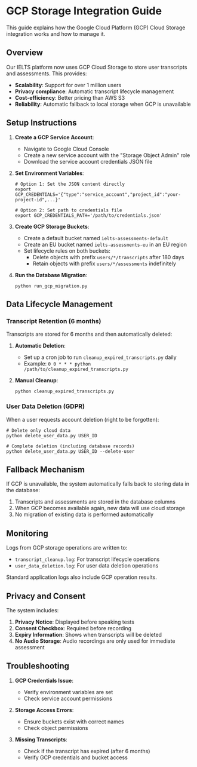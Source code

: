 # GCP Storage Integration Guide

This guide explains how the Google Cloud Platform (GCP) Cloud Storage integration works and how to manage it.

## Overview

Our IELTS platform now uses GCP Cloud Storage to store user transcripts and assessments. This provides:

- **Scalability**: Support for over 1 million users
- **Privacy compliance**: Automatic transcript lifecycle management
- **Cost-efficiency**: Better pricing than AWS S3
- **Reliability**: Automatic fallback to local storage when GCP is unavailable

## Setup Instructions

1. **Create a GCP Service Account**:
   - Navigate to Google Cloud Console
   - Create a new service account with the "Storage Object Admin" role
   - Download the service account credentials JSON file

2. **Set Environment Variables**:
   ```
   # Option 1: Set the JSON content directly
   export GCP_CREDENTIALS='{"type":"service_account","project_id":"your-project-id",...}'
   
   # Option 2: Set path to credentials file
   export GCP_CREDENTIALS_PATH='/path/to/credentials.json'
   ```

3. **Create GCP Storage Buckets**:
   - Create a default bucket named `ielts-assessments-default`
   - Create an EU bucket named `ielts-assessments-eu` in an EU region
   - Set lifecycle rules on both buckets:
     - Delete objects with prefix `users/*/transcripts` after 180 days
     - Retain objects with prefix `users/*/assessments` indefinitely

4. **Run the Database Migration**:
   ```
   python run_gcp_migration.py
   ```

## Data Lifecycle Management

### Transcript Retention (6 months)

Transcripts are stored for 6 months and then automatically deleted:

1. **Automatic Deletion**:
   - Set up a cron job to run `cleanup_expired_transcripts.py` daily
   - Example: `0 0 * * * python /path/to/cleanup_expired_transcripts.py`

2. **Manual Cleanup**:
   ```
   python cleanup_expired_transcripts.py
   ```

### User Data Deletion (GDPR)

When a user requests account deletion (right to be forgotten):

```
# Delete only cloud data
python delete_user_data.py USER_ID

# Complete deletion (including database records)
python delete_user_data.py USER_ID --delete-user
```

## Fallback Mechanism

If GCP is unavailable, the system automatically falls back to storing data in the database:

1. Transcripts and assessments are stored in the database columns
2. When GCP becomes available again, new data will use cloud storage
3. No migration of existing data is performed automatically

## Monitoring

Logs from GCP storage operations are written to:
- `transcript_cleanup.log`: For transcript lifecycle operations
- `user_data_deletion.log`: For user data deletion operations

Standard application logs also include GCP operation results.

## Privacy and Consent

The system includes:

1. **Privacy Notice**: Displayed before speaking tests
2. **Consent Checkbox**: Required before recording
3. **Expiry Information**: Shows when transcripts will be deleted
4. **No Audio Storage**: Audio recordings are only used for immediate assessment

## Troubleshooting

1. **GCP Credentials Issue**:
   - Verify environment variables are set
   - Check service account permissions

2. **Storage Access Errors**:
   - Ensure buckets exist with correct names
   - Check object permissions

3. **Missing Transcripts**:
   - Check if the transcript has expired (after 6 months)
   - Verify GCP credentials and bucket access